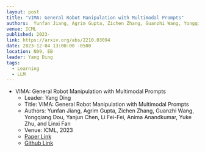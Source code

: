 ```yaml
---
layout: post
title: "VIMA: General Robot Manipulation with Multimodal Prompts"
authors:  Yunfan Jiang, Agrim Gupta, Zichen Zhang, Guanzhi Wang, Yongqiang Dou, Yanjun Chen, Li Fei-Fei, Anima Anandkumar, Yuke Zhu, and Linxi Fan
venue: ICML
published: 2023-
link: https://arxiv.org/abs/2210.03094
date: 2023-12-04 13:00:00 -0500
location: N09, EB
leader: Yang Ding
tags:
  - Learning
  - LLM
---
```


- VIMA: General Robot Manipulation with Multimodal Prompts
    - Leader: Yang Ding
    - Title: VIMA: General Robot Manipulation with Multimodal Prompts
    - Authors: Yunfan Jiang, Agrim Gupta, Zichen Zhang, Guanzhi Wang, Yongqiang Dou, Yanjun Chen, Li Fei-Fei, Anima Anandkumar, Yuke Zhu, and Linxi Fan
    - Venue: ICML, 2023
    - [Paper Link](https://arxiv.org/abs/2210.03094)
    - [Github Link](https://vimalabs.github.io/)
